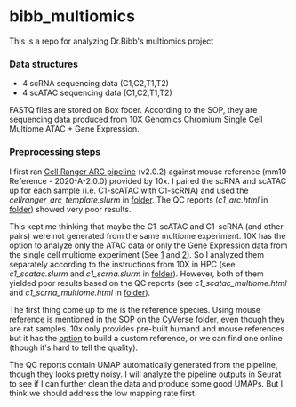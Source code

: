 # bibb_multiomics
This is a repo for analyzing Dr.Bibb's multiomics project


### Data structures
- 4 scRNA sequencing data (C1,C2,T1,T2)
- 4 scATAC sequencing data (C1,C2,T1,T2)

FASTQ files are stored on Box foder. According to the SOP, they are sequencing data produced from 10X Genomics Chromium Single Cell Multiome ATAC + Gene Expression. 


### Preprocessing steps
I first ran [Cell Ranger ARC pipeline](https://support.10xgenomics.com/single-cell-multiome-atac-gex/software/pipelines/latest/what-is-cell-ranger-arc) (v2.0.2) against mouse reference (mm10 Reference - 2020-A-2.0.0) provided by 10x. I paired the scRNA and scATAC up for each sample (i.e. C1-scATAC with C1-scRNA) and used the _cellranger_arc_template.slurm_ in [folder](/scripts/preprocessing/). The QC reports (_c1_arc.html_ in [folder](https://jackaloppy.github.io/bibb_multiomics/qc_reports/c1_arc_multiome.html)) showed very poor results. 

This kept me thinking that maybe the C1-scATAC and C1-scRNA (and other pairs) were not generated from the same multiome experiment. 10X has the option to analyze only the ATAC data  or only the Gene Expression data from the single cell multiome experiment (See [1](https://kb.10xgenomics.com/hc/en-us/articles/360061165691-Can-I-analyze-only-the-ATAC-data-from-my-single-cell-multiome-experiment-) and [2](https://kb.10xgenomics.com/hc/en-us/articles/360059656912-Can-I-analyze-only-the-Gene-Expression-data-from-my-single-cell-multiome-experiment-)). So I analyzed them separately according to the instructions from 10X in HPC (see _c1_scatac.slurm_ and _c1_scrna.slurm_ in [folder](/scripts/preprocessing/)). However, both of them yielded poor results based on the QC reports (see _c1_scatac_multiome.html_ and _c1_scrna_multiome.html_ in [folder](/qc_reports)). 

The first thing come up to me is the reference species. Using mouse reference is mentioned in the SOP on the CyVerse folder, even though they are rat samples. 10x only provides pre-built humand and mouse references but it has the [option](https://support.10xgenomics.com/single-cell-gene-expression/software/pipelines/latest/using/tutorial_mr) to build a custom reference, or we can find one online (though it's hard to tell the quality). 

The QC reports contain UMAP automatically generated from the pipeline, though they looks pretty noisy. I will analyze the pipeline outputs in Seurat to see if I can further clean the data and produce some good UMAPs. But I think we should address the low mapping rate first.
